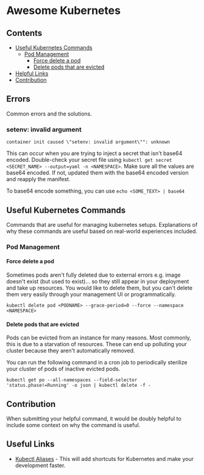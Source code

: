 # Awesome Kubernetes

## Contents
* [Useful Kubernetes Commands](#useful-kubernetes-commands)
    * [Pod Management](#pod-management)
        * [Force delete a pod](#force-delete-a-pod)
        * [Delete pods that are evicted](#delete-pods-that-are-evicted)
* [Helpful Links](#useful-links)
* [Contribution](#contribution)

## Errors
Common errors and the solutions.

### setenv: invalid argument
```
container init caused \"setenv: invalid argument\"": unknown
```
This can occur when you are trying to inject a secret that isn't base64 encoded. Double-check your secret file using `kubectl get secret <SECRET_NAME> --output=yaml -n <NAMESPACE>`. Make sure all the values are base64 encoded. If not, updated them
with the base64 encoded version and reapply the manifest.

To base64 encode something, you can use `echo <SOME_TEXT> | base64`

## Useful Kubernetes Commands
Commands that are useful for managing kubernetes setups. Explanations
of why these commands are useful based on real-world experiences included.

### Pod Management
#### Force delete a pod
Sometimes pods aren't fully deleted due to external errors e.g. image doesn't
exist (but used to exist)... so they still appear in your deployment and take up resources. You
would like to delete them, but you can't delete them very easily through your
management UI or programmatically.

`kubectl delete pod <PODNAME> --grace-period=0 --force --namespace <NAMESPACE>`

#### Delete pods that are evicted
Pods can be evicted from an instance for many reasons. Most commonly, this is due
to a starvation of resources. These can end up polluting your cluster because
they aren't automatically removed.

You can run the following command in a cron job to periodically sterilize your
cluster of pods of inactive evicted pods.

`kubectl get po --all-namespaces --field-selector 'status.phase!=Running' -o json | kubectl delete -f -`

## Contribution
When submitting your helpful command, it would be doubly helpful to include some context
on why the command is useful.

## Useful Links
- [Kubectl Aliases](https://github.com/ahmetb/kubectl-aliases) - This will
add shortcuts for Kubernetes and make your development faster.
